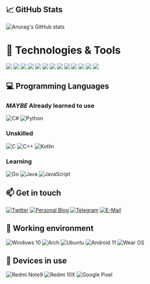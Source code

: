 ## &#x1f4c8; GitHub Stats
![Anurag's GitHub stats](https://github-readme-stats.vercel.app/api?username=hkkss2003&show_icons=true&theme=dracula)

# 🔧 Technologies & Tools
![](https://img.shields.io/badge/OS-Linux-informational?style=flat&logo=linux&logoColor=white&color=2bbc8a)
![](https://img.shields.io/badge/Editor-IntelliJ_IDEA-informational?style=flat&logo=intellij-idea&logoColor=white&color=2bbc8a)
![](https://img.shields.io/badge/Code-Python-informational?style=flat&logo=python&logoColor=white&color=2bbc8a)
![](https://img.shields.io/badge/Code-JavaScript-informational?style=flat&logo=javascript&logoColor=white&color=2bbc8a)
![](https://img.shields.io/badge/Code-Golang-informational?style=flat&logo=go&logoColor=white&color=2bbc8a)
![](https://img.shields.io/badge/Code-Make-informational?style=flat&logo=cmake&logoColor=white&color=2bbc8a)
![](https://img.shields.io/badge/Code-Vue-informational?style=flat&logo=vue.js&logoColor=white&color=2bbc8a)
![](https://img.shields.io/badge/Shell-Bash-informational?style=flat&logo=gnu-bash&logoColor=white&color=2bbc8a)
![](https://img.shields.io/badge/Tools-PostgreSQL-informational?style=flat&logo=postgresql&logoColor=white&color=2bbc8a)
![](https://img.shields.io/badge/Tools-Docker-informational?style=flat&logo=docker&logoColor=white&color=2bbc8a)
![](https://img.shields.io/badge/Tools-Kubernetes-informational?style=flat&logo=kubernetes&logoColor=white&color=2bbc8a)
![](https://img.shields.io/badge/Tools-Red_Hat_OpenShift-informational?style=flat&logo=red-hat-open-shift&logoColor=white&color=2bbc8a)
![](https://img.shields.io/badge/Cloud-Digital_Ocean-informational?style=flat&logo=digitalocean&logoColor=white&color=2bbc8a)

## 💻 Programming Languages

### *MAYBE* Already learned to use

![C#](https://img.shields.io/badge/C%23-%23239120.svg?style=flat-square&logo=c-sharp&logoColor=fff)
![Python](https://img.shields.io/badge/-Python-3776ab?style=flat-square&logo=python&logoColor=fff)

### Unskilled
![C](https://img.shields.io/badge/-C-a8b9cc?style=flat-square&logo=C&logoColor=fff)
![C++](https://img.shields.io/badge/-C%2b%2b-00599c?style=flat-square&logo=C%2b%2b&logoColor=fff)
![Kotlin](https://img.shields.io/badge/Kotlin-%230095D5.svg?style=flat-square&logo=kotlin&logoColor=fff)

### Learning

![Go](https://img.shields.io/badge/Go-%2300ADD8.svg?style=flat-square&logo=go&logoColor=fff)
![Java](https://img.shields.io/badge/-Java-007396?style=flat-square&logo=Java&logoColor=fff)
![JavaScript](https://img.shields.io/badge/-JavaScript-f7df1e?style=flat-square&logo=JavaScript&labelColor=f7df1e&logoColor=000)

## 📫 Get in touch

[![Twitter](https://img.shields.io/twitter/follow/hkkss2003?color=1ca0f1&label=%40hkkss2003&logo=twitter&logoColor=white&style=flat-square&labelColor=1ca0f1)](https://twitter.com/hkkss2003)
[![Personal Blog](https://img.shields.io/badge/-https://www.hicool.icu/-4d4d4d?style=flat-square&logo=Bloglovin&logoColor=fff)](https://www.hicool.icu)
[![Telegram](https://img.shields.io/badge/-t.me/hkkss2003-3db6f1?style=flat-square&logo=Telegram&logoColor=2ca5e0)](https://t.me/hkkss2003)
[![E-Mail](https://img.shields.io/badge/-hkkss2003@qq.com-168de2?style=flat-square&logo=mail.ru&logoColor=white&labelColor=168de2)](mailto:hkkss2003@qq.com)

## 💾 Working environment
![Windows 10](https://img.shields.io/badge/Windows%2010%20Pro-00adef?style=flat-square&logo=windows&logoColor=ffffff)
![Arch](https://img.shields.io/badge/Arch%20Linux-1793D1?logo=arch-linux&logoColor=fff&style=flat-square)
![Ubuntu](https://img.shields.io/badge/Ubuntu-E95420?style=flat-square&logo=ubuntu&logoColor=white)
![Android 11](https://img.shields.io/badge/Android%2011-3ddc84?style=flat-square&logo=android&logoColor=ffffff)
![Wear OS](https://img.shields.io/badge/Wear%20OS%20-4285f4?style=flat-square&logo=wear%20os&logoColor=ffffff)

## 📱 Devices in use
![Redmi Note9](https://img.shields.io/badge/Xiaomi%20Mi%2010%20Pro-fd4900?style=flat-square&logo=xiaomi&logoColor=ffffff)
![Redmi 10X](https://img.shields.io/badge/Xiaomi%20Mi%202-fd4900?style=flat-square&logo=xiaomi&logoColor=ffffff)
![Google Pixel](https://img.shields.io/badge/Google%20Pixel%203-4285f4?style=flat-square&logo=google&logoColor=ffffff)
